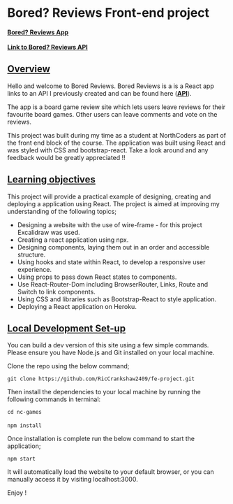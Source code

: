 <h1>Bored? Reviews Front-end project</h1>

<u><b>[Bored? Reviews App](https://fe-bored-reviews.herokuapp.com/)</b></u>
<br></br>
<u><b>[Link to Bored? Reviews API](https://nc-board-games.herokuapp.com/api)</b></u>

## <u>Overview</u>

Hello and welcome to Bored Reviews. Bored Reviews is a is a React app links to an API I previously created and can be found here (<b>[API](https://fe-bored-reviews.herokuapp.com/)</b>).

The app is a board game review site which lets users leave reviews for their favourite board games. Other users can leave comments and vote on the reviews.

This project was built during my time as a student at NorthCoders as part of the front end block of the course. The application was built using React and was styled with CSS and bootstrap-react. Take a look around and any feedback would be greatly appreciated !!

## <u>Learning objectives</u>

This project will provide a practical example of designing, creating and deploying a application using React. The project is aimed at improving my understanding of the following topics;

- Designing a website with the use of wire-frame - for this project Excalidraw was used.
- Creating a react application using npx.
- Designing components, laying them out in an order and accessible structure.
- Using hooks and state within React, to develop a responsive user experience.
- Using props to pass down React states to components.
- Use React-Router-Dom including BrowserRouter, Links, Route and Switch to link components.
- Using CSS and libraries such as Bootstrap-React to style application.
- Deploying a React application on Heroku.

## <u>Local Development Set-up</u>

You can build a dev version of this site using a few simple commands. Please ensure you have Node.js and Git installed on your local machine.

Clone the repo using the below command;

`git clone https://github.com/RicCrankshaw2409/fe-project.git`

Then install the dependencies to your local machine by running the following commands in terminal:

`cd nc-games`
<br></br>
`npm install`

Once installation is complete run the below command to start the application;

`npm start`

It will automatically load the website to your default browser, or you can manually access it by visiting localhost:3000.

Enjoy !
